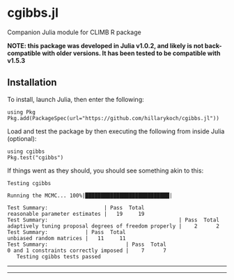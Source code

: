 # cgibbs.jl

Companion Julia module for CLIMB R package

**NOTE: this package was developed in Julia v1.0.2, and likely is not back-compatible with older versions. It has been tested to be compatible with v1.5.3**

## Installation

To install, launch Julia, then enter the following:

```{julia}
using Pkg
Pkg.add(PackageSpec(url="https://github.com/hillarykoch/cgibbs.jl"))
```

Load and test the package by then executing the following from inside Julia (optional):
```{julia}
using cgibbs
Pkg.test("cgibbs")
```
If things went as they should, you should see something akin to this:
```console
Testing cgibbs

Running the MCMC... 100%|███████████████████████████|

Test Summary:                  | Pass  Total
reasonable parameter estimates |   19     19
Test Summary:                                          | Pass  Total
adaptively tuning proposal degrees of freedom properly |    2      2
Test Summary:            | Pass  Total
unbiased random matrices |   11     11
Test Summary:                         | Pass  Total
0 and 1 constraints correctly imposed |    7      7
   Testing cgibbs tests passed 
```


---------------------------------------------------------------------------------------------------------------------------------------

---------------------------------------------------------------------------------------------------------------------------------------
